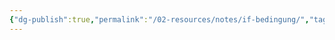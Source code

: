 ```yaml
---
{"dg-publish":true,"permalink":"/02-resources/notes/if-bedingung/","tags":["code"],"noteIcon":"","updated":"2024-10-25T11:51:43.000+02:00"}
---
```


